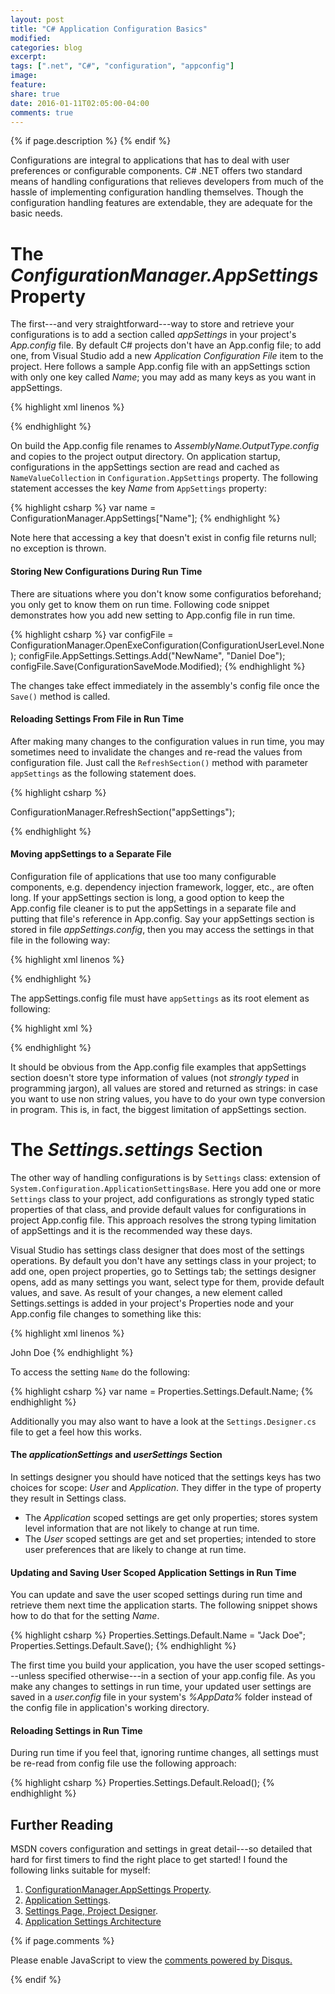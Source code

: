 ```yaml
---
layout: post
title: "C# Application Configuration Basics"
modified:
categories: blog
excerpt:
tags: [".net", "C#", "configuration", "appconfig"]
image:
feature:
share: true
date: 2016-01-11T02:05:00-04:00
comments: true
---
```


{% if page.description %}
    <meta name="description" content="{{page.description}}" />
{% endif %}

Configurations are integral to applications that has to deal with user preferences or configurable components. C# .NET offers two standard means of handling configurations that relieves developers from much of the hassle of implementing configuration handling themselves. Though the configuration handling features are extendable, they are adequate for the basic needs.

# The *ConfigurationManager.AppSettings* Property

The first---and very straightforward---way to store and retrieve your configurations is to add a section called *appSettings* in your project's *App.config* file. By default C# projects don't have an App.config file; to add one, from Visual Studio add a new *Application Configuration File* item to the project. 
Here follows a sample App.config file with an appSettings sction with only one key called *Name*; you may add as many keys as you want in appSettings.

{% highlight xml linenos %}
<?xml version="1.0" encoding="utf-8" ?>
<configuration>
  <appSettings>
    <add key="Name" value="John Doe" />
  </appSettings>
</configuration>
{% endhighlight %}

On build the App.config file renames to *AssemblyName.OutputType.config* and copies to the project output directory. On application startup, configurations in the appSettings section are read and cached as `NameValueCollection` in `Configuration.AppSettings` property. The following statement accesses the key *Name* from `AppSettings` property:

{% highlight csharp %}
var name = ConfigurationManager.AppSettings["Name"];
{% endhighlight %}

Note here that accessing a key that doesn't exist in config file returns null; no exception is thrown.

#### Storing New Configurations During Run Time

There are situations where you don't know some configuratios beforehand; you only get to know them on run time. Following code snippet demonstrates how you add new setting to App.config file in run time.

{% highlight csharp %}
var configFile = ConfigurationManager.OpenExeConfiguration(ConfigurationUserLevel.None);
configFile.AppSettings.Settings.Add("NewName", "Daniel Doe");
configFile.Save(ConfigurationSaveMode.Modified);
{% endhighlight %}

The changes take effect immediately in the assembly's config file once the `Save()` method is called.

#### Reloading Settings From File in Run Time

After making many changes to the configuration values in run time, you may sometimes need to invalidate the changes and re-read the values from configuration file. Just call the `RefreshSection()` method with parameter `appSettings` as the following statement does.

{% highlight csharp %}

ConfigurationManager.RefreshSection("appSettings");

{% endhighlight %}

#### Moving appSettings to a Separate File

Configuration file of applications that use too many configurable components, e.g. dependency injection framework, logger, etc., are often long. If your appSettings section is long, a good option to keep the App.config file cleaner is to put the appSettings in a separate file and putting that file's reference in App.config. Say your appSettings section is stored in file *appSettings.config*, then you may access the settings in that file in the following way:

{% highlight xml linenos %}
<?xml version="1.0" encoding="utf-8" ?>
<configuration>
  <appSettings file="appSettings.config" />
</configuration>
{% endhighlight %}

The appSettings.config file must have `appSettings` as its root element as following:

{% highlight xml %}
<?xml version="1.0" encoding="utf-8" ?>
<appSettings>
  <add key="Name" value="Mike Doe"/>
  <add key="Port" value="8080"/>
</appSettings>
{% endhighlight %}

It should be obvious from the App.config file examples that appSettings section doesn't store type information of values (not *strongly typed* in programming jargon), all values are stored and returned as strings: in case you want to use non string values, you have to do your own type conversion in program. This is, in fact, the biggest limitation of appSettings section.

# The *Settings.settings* Section

The other way of handling configurations is by `Settings` class: extension of `System.Configuration.ApplicationSettingsBase`. Here you add one or more `Settings` class to your project, add configurations as strongly typed static properties of that class, and provide default values for configurations in project App.config file. This approach resolves the strong typing limitation of appSettings and it is the recommended way these days.

Visual Studio has settings class designer that does most of the settings operations. By default you don't have any settings class in your project; to add one, open project properties, go to Settings tab; the settings designer opens, add as many settings you want, select type for them, provide default values, and save. As result of your changes, a new element called Settings.settings is added in your project's Properties node and your App.config file changes to something like this:

{% highlight xml linenos %}
<?xml version="1.0" encoding="utf-8" ?>
<configuration>
  <configSections>
    <sectionGroup name="applicationSettings" type="System.Configuration.ApplicationSettingsGroup, System, Version=2.0.0.0, Culture=neutral, PublicKeyToken=b77a5c561934e089" >
      <section name="Experiments.Properties.Settings" type="System.Configuration.ClientSettingsSection, System, Version=2.0.0.0, Culture=neutral, PublicKeyToken=b77a5c561934e089" requirePermission="false" />
    </sectionGroup>
  </configSections>
  <applicationSettings>
    <Experiments.Properties.Settings>
      <setting name="Name" serializeAs="String">
        <value>John Doe</value>
      </setting>
    </Experiments.Properties.Settings>
  </applicationSettings>
</configuration>
{% endhighlight %}

To access the setting `Name` do the following:

{% highlight csharp %}
var name = Properties.Settings.Default.Name;
{% endhighlight %}

Additionally you may also want to have a look at the `Settings.Designer.cs` file to get a feel how this works.

#### The *applicationSettings* and *userSettings* Section

In settings designer you should have noticed that the settings keys has two choices for scope: *User* and *Application*. They differ in the type of property they result in Settings class.

- The *Application* scoped settings are get only properties; stores system level information that are not likely to change at run time.
- The *User* scoped settings are get and set properties; intended to store user preferences that are likely to change at run time.

#### Updating and Saving User Scoped Application Settings in Run Time

You can update and save the user scoped settings during run time and retrieve them next time the application starts. The following snippet shows how to do that for the setting *Name*.

{% highlight csharp %}
Properties.Settings.Default.Name = "Jack Doe";
Properties.Settings.Default.Save();
{% endhighlight %}

The first time you build your application, you have the user scoped settings---unless specified otherwise---in a section of your app.config file. As you make any changes to settings in run time, your updated user settings are saved in a *user.config* file in your system's *%AppData%* folder instead of the config file in application's working directory.

#### Reloading Settings in Run Time

During run time if you feel that, ignoring runtime changes, all settings must be re-read from config file use the following approach:

{% highlight csharp %}
Properties.Settings.Default.Reload();
{% endhighlight %}

# Further Reading

MSDN covers configuration and settings in great detail---so detailed that hard for first timers to find the right place to get started! I found the following links suitable for myself:

1. [ConfigurationManager.AppSettings Property](https://msdn.microsoft.com/en-us/library/system.configuration.configurationmanager.appsettings(v=vs.110).aspx).
1. [Application Settings](https://msdn.microsoft.com/en-us/library/a65txexh(v=vs.100).aspx).
1. [Settings Page, Project Designer](https://msdn.microsoft.com/en-us/library/cftf714c(v=vs.100).aspx).
1. [Application Settings Architecture](https://msdn.microsoft.com/en-us/library/8eyb2ct1(v=vs.100).aspx)

{% if page.comments %}

<div id="disqus_thread"></div>
<script type="text/javascript">
    /* * * CONFIGURATION VARIABLES * * */
    var disqus_shortname = 'fnasim';

    /* * * DON'T EDIT BELOW THIS LINE * * */
    (function() {
        var dsq = document.createElement('script'); dsq.type = 'text/javascript'; dsq.async = true;
        dsq.src = '//' + disqus_shortname + '.disqus.com/embed.js';
        (document.getElementsByTagName('head')[0] || document.getElementsByTagName('body')[0]).appendChild(dsq);
    })();
</script>
<noscript>Please enable JavaScript to view the <a href="https://disqus.com/?ref_noscript" rel="nofollow">comments powered by Disqus.</a></noscript>

{% endif %}
